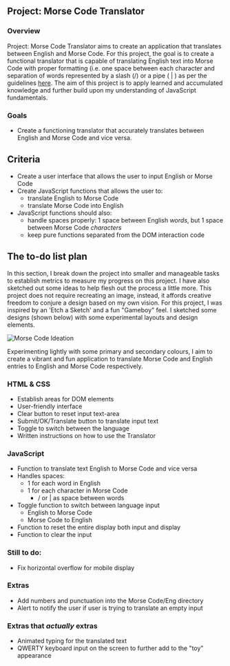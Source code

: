 ## Project: Morse Code Translator

### Overview

Project: Morse Code Translator aims to create an application that translates between English and Morse Code. For this project, the goal is to create a functional translator that is capable of translating English text into Morse Code with proper formatting (i.e. one space between each character and separation of words represented by a slash (/) or a pipe ( | ) as per the guidelines <a href = "https://morsecode.world/international/translator.html" >here</a>. The aim of this project is to apply learned and accumulated knowledge and further build upon my understanding of JavaScript fundamentals.

### Goals

-   Create a functioning translator that accurately translates between English and Morse Code and vice versa.

## Criteria

-   Create a user interface that allows the user to input English or Morse Code
-   Create JavaScript functions that allows the user to:
    -   translate English to Morse Code
    -   translate Morse Code into English
-   JavaScript functions should also:
    -   handle spaces properly: 1 space between English _words_, but 1 space between Morse Code _characters_
    -   keep pure functions separated from the DOM interaction code

## The to-do list plan

In this section, I break down the project into smaller and manageable tasks to establish metrics to measure my progress on this project. I have also sketched out some ideas to help flesh out the process a little more. This project does not require recreating an image, instead, it affords creative freedom to conjure a design based on my own vision. For this project, I was inspired by an 'Etch a Sketch' and a fun "Gameboy" feel. I sketched some designs (shown below) with some experimental layouts and design elements.

![Morse Code Ideation](https://user-images.githubusercontent.com/107823538/179229511-498580fd-f0d9-48e4-a9e7-29ebb78c232a.png)

Experimenting lightly with some primary and secondary colours, I aim to create a vibrant and fun application to translate Morse Code and English entries to English and Morse Code respectively.

### HTML & CSS

-   Establish areas for DOM elements
-   User-friendly interface
-   Clear button to reset input text-area
-   Submit/OK/Translate button to translate input text
-   Toggle to switch between the language
-   Written instructions on how to use the Translator

### JavaScript

-   Function to translate text English to Morse Code and vice versa
-   Handles spaces:
    -   1 for each word in English
    -   1 for each character in Morse Code
        -   / or | as space between words
-   Toggle function to switch between language input
    -   English to Morse Code
    -   Morse Code to English
-   Function to reset the entire display both input and display
-   Function to clear the input

### Still to do: 
- Fix horizontal overflow for mobile display 

### Extras

-   Add numbers and punctuation into the Morse Code/Eng directory
-   Alert to notify the user if user is trying to translate an empty input

### Extras that _actually_ extras

-   Animated typing for the translated text
-   QWERTY keyboard input on the screen to further add to the "toy" appearance
